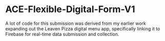 # ACE-Flexible-Digital-Form-V1
 
A lot of code for this submission was derived from my earlier work expanding out the Leaven Pizza digital menu app, specifically linking it to Firebase for real-time data submission and collection.